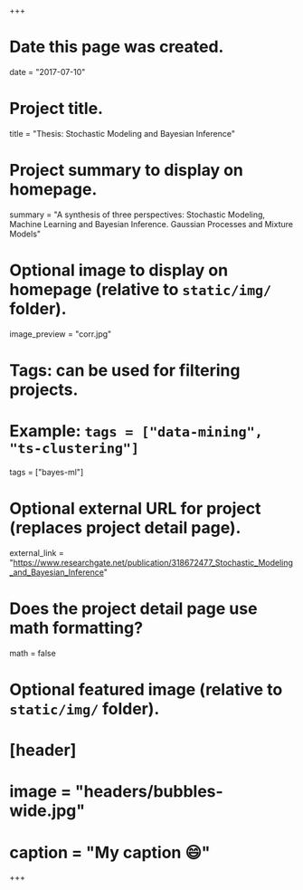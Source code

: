 +++
# Date this page was created.
date = "2017-07-10"

# Project title.
title = "Thesis: Stochastic Modeling and Bayesian Inference"

# Project summary to display on homepage.
summary = "A synthesis of three perspectives: Stochastic Modeling, Machine Learning and Bayesian Inference. Gaussian Processes and Mixture Models"

# Optional image to display on homepage (relative to `static/img/` folder).
image_preview = "corr.jpg"

# Tags: can be used for filtering projects.
# Example: `tags = ["data-mining", "ts-clustering"]`
tags = ["bayes-ml"]

# Optional external URL for project (replaces project detail page).
external_link = "https://www.researchgate.net/publication/318672477_Stochastic_Modeling_and_Bayesian_Inference"

# Does the project detail page use math formatting?
math = false

# Optional featured image (relative to `static/img/` folder).
# [header]
# image = "headers/bubbles-wide.jpg"
# caption = "My caption :smile:"

+++